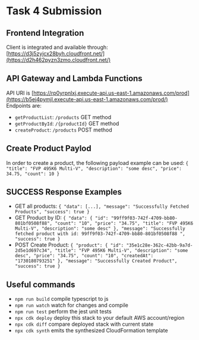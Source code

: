# Task 4 Submission

## Frontend Integration
Client is integrated and available through: [https://d3j5zyjcx28byh.cloudfront.net/](https://d2h462pyzn3zmo.cloudfront.net/)

## API Gateway and Lambda Functions
API URI is [https://rp0yrpnlxj.execute-api.us-east-1.amazonaws.com/prod](https://b5ej4pymjl.execute-api.us-east-1.amazonaws.com/prod/)
Endpoints are:
- `getProductList`: `/products` GET method
- `getProductById`: `/{productId}` GET method
- `createProduct`: `/products` POST method

## Create Product Paylod
In order to create a product, the following payload example can be used:
`
{
    "title": "FVP 495K6 Multi-V",
    "description": "some desc",
    "price": 34.75,
    "count": 10
}
`

## SUCCESS Response Examples
  - GET all products:
    `{
      "data": [...],
      "message": "Successfully Fetched Products",
      "success": true
    }`
  - GET Product by ID:
    `{
        "data": {
            "id": "99ff9f03-742f-4709-bb80-801bf0508f88",
            "count": "10",
            "price": "34.75",
            "title": "FVP 495K6 Multi-V",
            "description": "some desc"
        },
        "message": "Successfully fetched product with id: 99ff9f03-742f-4709-bb80-801bf0508f88 ",
        "success": true
    }`
  - POST Create Product:
    `{
        "product": {
            "id": "35e1c28e-362c-42bb-9a7d-2d5e1d697c34",
            "title": "FVP 495K6 Multi-V",
            "description": "some desc",
            "price": "34.75",
            "count": "10",
            "createdAt": "1730180793251"
        },
        "message": "Successfully Created Product",
        "success": true
    }`



## Useful commands

* `npm run build`   compile typescript to js
* `npm run watch`   watch for changes and compile
* `npm run test`    perform the jest unit tests
* `npx cdk deploy`  deploy this stack to your default AWS account/region
* `npx cdk diff`    compare deployed stack with current state
* `npx cdk synth`   emits the synthesized CloudFormation template
